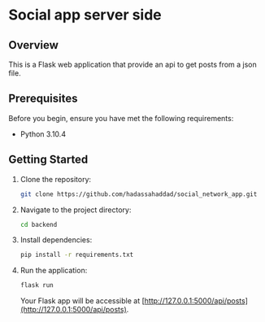 # Social app server side

## Overview

This is a Flask web application that provide an api to get posts from a json file.

## Prerequisites

Before you begin, ensure you have met the following requirements:

- Python 3.10.4

## Getting Started

1. Clone the repository:

    ```bash
    git clone https://github.com/hadassahaddad/social_network_app.git
    ```

2. Navigate to the project directory:

    ```bash
    cd backend
    ```

3. Install dependencies:

    ```bash
    pip install -r requirements.txt
    ```

4. Run the application:

    ```bash
    flask run
    ```

    Your Flask app will be accessible at [http://127.0.0.1:5000/api/posts](http://127.0.0.1:5000/api/posts).
